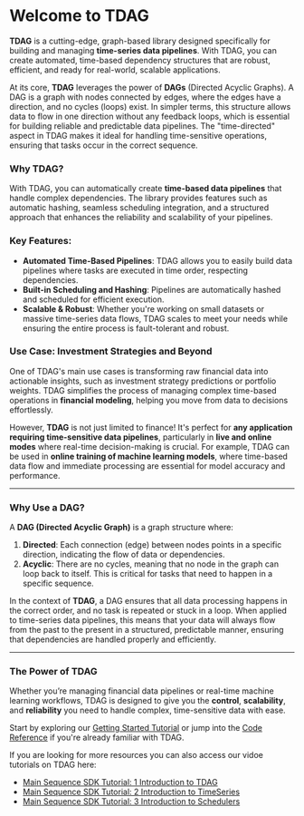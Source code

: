 # Welcome to TDAG

**TDAG**  is a cutting-edge, graph-based library designed specifically for building and managing **time-series data pipelines**. With TDAG, you can create automated, time-based dependency structures that are robust, efficient, and ready for real-world, scalable applications.

At its core, **TDAG** leverages the power of **DAGs** (Directed Acyclic Graphs). A DAG is a graph with nodes connected by edges, where the edges have a direction, and no cycles (loops) exist. In simpler terms, this structure allows data to flow in one direction without any feedback loops, which is essential for building reliable and predictable data pipelines. The "time-directed" aspect in TDAG makes it ideal for handling time-sensitive operations, ensuring that tasks occur in the correct sequence.

### Why TDAG?
With TDAG, you can automatically create **time-based data pipelines** that handle complex dependencies. The library provides features such as automatic hashing, seamless scheduling integration, and a structured approach that enhances the reliability and scalability of your pipelines.

### Key Features:
- **Automated Time-Based Pipelines**: TDAG allows you to easily build data pipelines where tasks are executed in time order, respecting dependencies.
- **Built-in Scheduling and Hashing**: Pipelines are automatically hashed and scheduled for efficient execution.
- **Scalable & Robust**: Whether you're working on small datasets or massive time-series data flows, TDAG scales to meet your needs while ensuring the entire process is fault-tolerant and robust.

### Use Case: Investment Strategies and Beyond
One of TDAG's main use cases is transforming raw financial data into actionable insights, such as investment strategy predictions or portfolio weights. TDAG simplifies the process of managing complex time-based operations in **financial modeling**, helping you move from data to decisions effortlessly.

However, **TDAG** is not just limited to finance! It's perfect for **any application requiring time-sensitive data pipelines**, particularly in **live and online modes** where real-time decision-making is crucial. For example, TDAG can be used in **online training of machine learning models**, where time-based data flow and immediate processing are essential for model accuracy and performance.

---

### Why Use a DAG?

A **DAG (Directed Acyclic Graph)** is a graph structure where:
1. **Directed**: Each connection (edge) between nodes points in a specific direction, indicating the flow of data or dependencies.
2. **Acyclic**: There are no cycles, meaning that no node in the graph can loop back to itself. This is critical for tasks that need to happen in a specific sequence.

In the context of **TDAG**, a DAG ensures that all data processing happens in the correct order, and no task is repeated or stuck in a loop. When applied to time-series data pipelines, this means that your data will always flow from the past to the present in a structured, predictable manner, ensuring that dependencies are handled properly and efficiently.

---


### The Power of TDAG
Whether you’re managing financial data pipelines or real-time machine learning workflows, TDAG is designed to give you the **control**, **scalability**, and **reliability** you need to handle complex, time-sensitive data with ease.

Start by exploring our [Getting Started Tutorial](tutorial/getting_started/getting_started.md) or jump into the [Code Reference](reference) if you're already familiar with TDAG.

If you are looking for more resources you can also access our vidoe tutorials on TDAG here:

* [Main Sequence SDK Tutorial:  1 Introduction to TDAG](https://www.loom.com/share/046d733baf2e4ee2ba185c14717bc576?sid=2e934ed3-85b4-4c3a-a8ef-63cfdc440b0b)
* [Main Sequence SDK Tutorial:  2 Introduction to TimeSeries](https://www.loom.com/share/bb0935c7d05d41ad91b921681f5c7631?sid=4ed62862-4a36-46d4-977b-6d7379bdb33f)
* [Main Sequence SDK Tutorial:  3 Introduction to Schedulers](https://www.loom.com/share/a27106d450d84509ad879422aed09219?sid=52f9c27d-4498-4779-a85e-f46597c03019)

